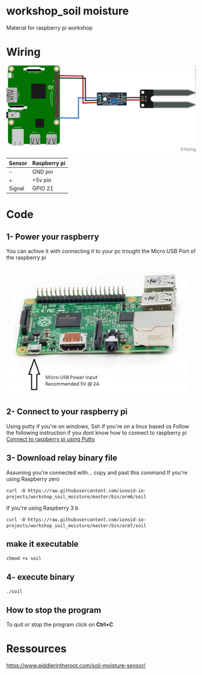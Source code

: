 # workshop_soil moisture
Material for raspberry pi workshop

# Wiring

![Lighting an LED](doc/img/SoilMoisture.png)

|Sensor                | Raspberry pi                  |
|-------------------|---------------------------------|
|-                  | GND pin                         |
|+                  | +5v pin                         |
|Signal             | GPIO 21                         |

# Code

## 1- Power your raspberry

You can achive it with connecting it to your pc trought the Micro USB Port of the raspberry pi

![power](doc/img/1-min.jpg)

## 2- Connect to your raspberry pi
Using putty if you're on windows, Ssh if you're on a linux based os
Follow the following instruction if you dont know how to connect to raspberry pi
[Connect to raspberry pi using Putty](https://github.com/ionoid-io-projects/workshop/blob/master/doc/od-iot-raspbian-rpi-zero-windows.md#5-first-boot)

## 3- Download relay binary file

Assuming you're connected with... copy and past this command
If you're using Raspberry zero
```
curl -O https://raw.githubusercontent.com/ionoid-io-projects/workshop_soil_moisture/master/bin/arm6/soil
```

If you're using Raspberry 3 b
```
curl -O https://raw.githubusercontent.com/ionoid-io-projects/workshop_soil_moisture/master/bin/arm7/soil
```
## make it executable
```
chmod +x soil
```

## 4- execute binary
```
./soil
```

## How to stop the program
To quit or stop the program click on **Ctrl+C**

# Ressources
https://www.piddlerintheroot.com/soil-moisture-sensor/

